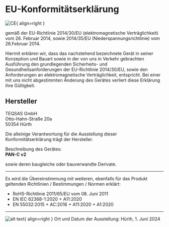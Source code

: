 # EU-Konformitätserklärung

![CE](../../assets/images/ce_dark.png "CE"){ align=right }

gemäß der EU-Richtlinie 2014/30/EU (elektromagnetische Verträglichkeit) vom 26. Februar 2014, sowie 2014/35/EU (Niederspannungsrichtlinie) vom 26.Februar 2014. 

Hiermit erklären wir, dass das nachstehend bezeichnete Gerät in seiner Konzeption und Bauart sowie in der von uns in Verkehr gebrachten Ausführung den grundlegenden Sicherheits- und Gesundheitsanforderungen der EU-Richtlinie 2014/30/EU, sowie den Anforderungen an elektromagnetische Verträglichkeit, entspricht. Bei einer mit uns nicht abgestimmten Änderung des Gerätes verliert diese Erklärung ihre Gültigkeit.

**Hersteller**
---
TEQSAS GmbH  
Otto-Hahn-Straße 20a  
50354 Hürth  


Die alleinige Verantwortung für die Ausstellung dieser Konformitätserklärung trägt der Hersteller.

Beschreibung des Gerätes:  
**PAN-C v2**

sowie deren baugleiche oder bauverwandte Derivate.

---

Es wird die Übereinstimmung mit weiteren, ebenfalls für das Produkt geltenden Richtlinien / Bestimmungen / Normen erklärt:

* RoHS-Richtlinie 2011/65/EU vom 08. Juni 2011
* EN IEC 62368-1:2020 + A11:2020
* EN 55032:2015 + AC:2016 + A11:2020 + A1:2020

---

![alt text](../../assets/images/unterschrift_jvt_dark.png){ align=right }
Ort und Datum der Ausstellung:  Hürth, 1. Juni 2024

